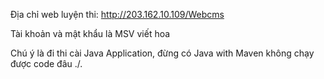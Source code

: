 Địa chỉ web luyện thi: http://203.162.10.109/Webcms

Tài khoản và mật khẩu là MSV viết hoa

Chú ý là đi thi cài Java Application, đừng có Java with Maven không chạy được code đâu ./.
